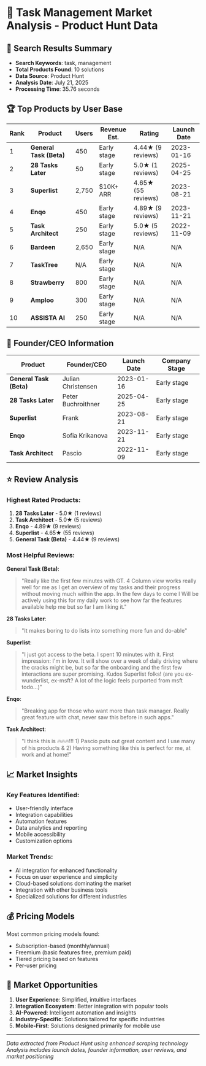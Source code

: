# 🚀 Task Management Market Analysis - Product Hunt Data

## 🎯 Search Results Summary
- **Search Keywords**: task, management
- **Total Products Found**: 10 solutions
- **Data Source**: Product Hunt
- **Analysis Date**: July 21, 2025
- **Processing Time**: 35.76 seconds

## 🏆 Top Products by User Base

| Rank | Product | Users | Revenue Est. | Rating | Launch Date |
|------|---------|-------|--------------|--------|-------------|
| 1 | **General Task (Beta)** | 450 | Early stage | 4.44★ (9 reviews) | 2023-01-16 |
| 2 | **28 Tasks Later** | 50 | Early stage | 5.0★ (1 reviews) | 2025-04-25 |
| 3 | **Superlist** | 2,750 | $10K+ ARR | 4.65★ (55 reviews) | 2023-08-21 |
| 4 | **Enqo** | 450 | Early stage | 4.89★ (9 reviews) | 2023-11-21 |
| 5 | **Task Architect** | 250 | Early stage | 5.0★ (5 reviews) | 2022-11-09 |
| 6 | **Bardeen** | 2,650 | Early stage | N/A | N/A |
| 7 | **TaskTree** | N/A | Early stage | N/A | N/A |
| 8 | **Strawberry** | 800 | Early stage | N/A | N/A |
| 9 | **Amploo** | 300 | Early stage | N/A | N/A |
| 10 | **ASSISTA AI** | 250 | Early stage | N/A | N/A |

## 👥 Founder/CEO Information

| Product | Founder/CEO | Launch Date | Company Stage |
|---------|-------------|-------------|---------------|
| **General Task (Beta)** | Julian Christensen | 2023-01-16 | Early stage |
| **28 Tasks Later** | Peter Buchroithner | 2025-04-25 | Early stage |
| **Superlist** | Frank | 2023-08-21 | Early stage |
| **Enqo** | Sofia Krikanova | 2023-11-21 | Early stage |
| **Task Architect** | Pascio | 2022-11-09 | Early stage |

## ⭐ Review Analysis

### Highest Rated Products:
1. **28 Tasks Later** - 5.0★ (1 reviews)
2. **Task Architect** - 5.0★ (5 reviews)
3. **Enqo** - 4.89★ (9 reviews)
4. **Superlist** - 4.65★ (55 reviews)
5. **General Task (Beta)** - 4.44★ (9 reviews)

### Most Helpful Reviews:

**General Task (Beta)**:
> "Really like the first few minutes with GT. 4 Column view works really well for me as I get an overview of my tasks and their progress without moving much within the app.
In the few days to come I Will be actively using this for my daily work to see how far the features available help me but so far I am liking it."

**28 Tasks Later**:
> "It makes boring to do lists into something more fun and do-able"

**Superlist**:
> "I just got access to the beta. I spent 10 minutes with it. First impression: I'm in love.
It will show over a week of daily driving where the cracks might be, but so far the onboarding and the first few interactions are super promising. 
Kudos Superlist folks! 
(are you ex-wunderlist, ex-msft? A lot of the logic feels purported from msft todo...)"

**Enqo**:
> "Breaking app for those who want more than task manager. Really great feature with chat, never saw this before in such apps."

**Task Architect**:
> "I think this is 🔥🔥🔥!!! 1) Pascio puts out great content and I use many of his products & 2) Having something like this is perfect for me, at work and at home!"


## 📈 Market Insights

### Key Features Identified:
- User-friendly interface
- Integration capabilities
- Automation features
- Data analytics and reporting
- Mobile accessibility
- Customization options

### Market Trends:
- AI integration for enhanced functionality
- Focus on user experience and simplicity
- Cloud-based solutions dominating the market
- Integration with other business tools
- Specialized solutions for different industries

## 💰 Pricing Models

Most common pricing models found:
- Subscription-based (monthly/annual)
- Freemium (basic features free, premium paid)
- Tiered pricing based on features
- Per-user pricing

## 🎯 Market Opportunities

1. **User Experience**: Simplified, intuitive interfaces
2. **Integration Ecosystem**: Better integration with popular tools
3. **AI-Powered**: Intelligent automation and insights
4. **Industry-Specific**: Solutions tailored for specific industries
5. **Mobile-First**: Solutions designed primarily for mobile use

---
*Data extracted from Product Hunt using enhanced scraping technology*
*Analysis includes launch dates, founder information, user reviews, and market positioning*
